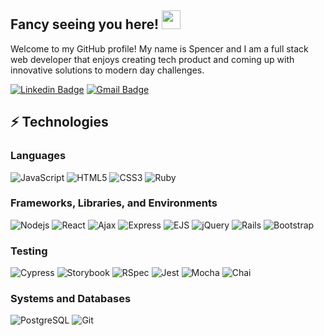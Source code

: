 ## Fancy seeing you here! <img src="https://raw.githubusercontent.com/aemmadi/aemmadi/master/wave.gif" width="30">

Welcome to my GitHub profile! My name is Spencer and I am a full stack web developer that enjoys creating tech product and coming up with innovative solutions to modern day challenges.

[![Linkedin Badge](https://img.shields.io/badge/-spencerbethel-blue?style=flat-square&logo=Linkedin&logoColor=white&link=https://www.linkedin.com/in/spencerbethel242/)](https://www.linkedin.com/in/spencerbethel242/)
[![Gmail Badge](https://img.shields.io/badge/-spencerbethel7@gmail.com-c14438?style=flat-square&logo=Gmail&logoColor=white&link=mailto:spencerbethel7@gmail.com)](mailto:spencerbethel7@gmail.com)

## ⚡ Technologies

### Languages
![JavaScript]( 	https://img.shields.io/badge/JavaScript-F7DF1E?style=for-the-badge&logo=javascript&logoColor=black)
![HTML5](https://img.shields.io/badge/HTML-239120?style=for-the-badge&logo=html5&logoColor=white)
![CSS3](https://img.shields.io/badge/CSS-239120?&style=for-the-badge&logo=css3&logoColor=white)
![Ruby](https://img.shields.io/badge/Ruby-CC342D?style=for-the-badge&logo=ruby&logoColor=white)
### Frameworks, Libraries, and Environments
![Nodejs](https://img.shields.io/badge/Node.js-43853D?style=for-the-badge&logo=node.js&logoColor=white)
![React](https://img.shields.io/badge/React-20232A?style=for-the-badge&logo=react&logoColor=61DAFB)
![Ajax](https://img.shields.io/badge/Ajx-405D59?style=for-the-badge)
![Express](https://img.shields.io/badge/Express.js-204D59?style=for-the-badge)
![EJS](https://img.shields.io/badge/EJS-404D59?style=for-the-badge)
![jQuery](https://img.shields.io/badge/jQuery-0769AD?style=for-the-badge&logo=jquery&logoColor=white)
![Rails](https://img.shields.io/badge/Ruby_on_Rails-CC0000?style=for-the-badge&logo=ruby-on-rails&logoColor=white)
![Bootstrap](https://img.shields.io/badge/Bootstrap-563D7C?style=for-the-badge&logo=bootstrap&logoColor=white)
### Testing
![Cypress](https://img.shields.io/badge/-cypress-%23E5E5E5?style=for-the-badge&logo=cypress&logoColor=058a5e)
![Storybook](https://img.shields.io/badge/Storybook-404D59?style=for-the-badge)
![RSpec](https://img.shields.io/badge/RSpec-423D29?style=for-the-badge)
![Jest](https://img.shields.io/badge/Jest-323330?style=for-the-badge&logo=Jest&logoColor=white)
![Mocha](https://img.shields.io/badge/mocha.js-323330?style=for-the-badge&logo=mocha&logoColor=Brown)
![Chai](https://img.shields.io/badge/chai.js-323330?style=for-the-badge&logo=chai&logoColor=red)
### Systems and Databases
![PostgreSQL](https://img.shields.io/badge/PostgreSQL-316192?style=for-the-badge&logo=postgresql&logoColor=white)
![Git](https://img.shields.io/badge/GIT-E44C30?style=for-the-badge&logo=git&logoColor=white)
